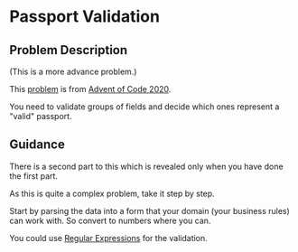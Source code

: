 # Passport Validation

## Problem Description

(This is a more advance problem.)

This [problem](03-passport-validation.md) is from [Advent of Code 2020](https://adventofcode.com/2020).

You need to validate groups of fields and decide which ones represent a "valid" passport.

## Guidance

There is a second part to this which is revealed only when you have done the first part.

As this is quite a complex problem, take it step by step.

Start by parsing the data into a form that your domain (your business rules) can work with. So convert to numbers where you can.

You could use [Regular Expressions](https://developer.mozilla.org/en-US/docs/Web/JavaScript/Guide/Regular_Expressions) for the validation.

